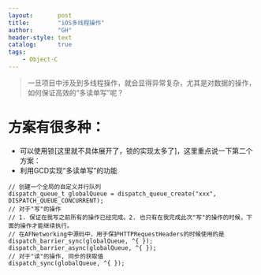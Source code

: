 ```yaml
---
layout:       post
title:        "iOS多线程操作"
author:       "GH"
header-style: text
catalog:      true
tags:
    - Object-C
---
```


> 一旦项目中涉及到多线程操作，就会显得异常复杂，尤其是对数据的操作，如何保证高效的“多读单写”呢？

# 方案有很多种：

* 可以使用锁[这里就不具体展开了，锁的实现太多了]，这里重点说一下第二个方案：
* 利用GCD实现“多读单写”的功能

```obj-c
// 创建一个全局的自定义并行队列
dispatch_queue_t globalQueue = dispatch_queue_create("xxx", DISPATCH_QUEUE_CONCURRENT);
// 对于"写"的操作
// 1. 保证在我写之前所有的操作已经完成。2. 也只有在我完成此次"写"的操作的时候，下面的操作才能继续执行。
// 在AFNetworking中源码中，用于保护HTTPRequestHeaders的时候使用的是dispatch_barrier_sync(globalQueue, ^{ }); 
dispatch_barrier_async(globalQueue, ^{ });  
// 对于"读"的操作, 同步的获取值
dispatch_sync(globalQueue, ^{ });
```